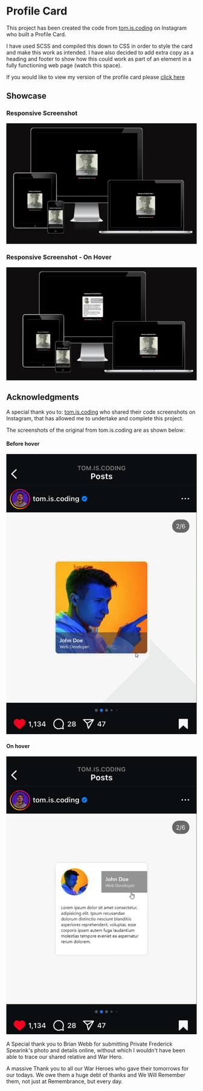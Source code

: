 # Profile Card

This project has been created the code from [tom.is.coding](https://www.instagram.com/tom.is.coding?igsh=MWx6enkybTR0aGcweQ==) on Instagram who built a Profile Card. 

I have used SCSS and compiled this down to CSS in order to style the card and make this work as intended. I have also decided to add extra copy as a heading and footer to show how this could work as part of an element in a fully functioning web page (watch this space). 

If you would like to view my version of the profile card please [click here]()  

## Showcase
### Responsive Screenshot
![responsive-screenshot1](assets/Responsive-Screenshots/responsive-screenshot1.png)

### Responsive Screenshot - On Hover
![responsive-screenshot2](assets/Responsive-Screenshots/responsive-screenshot2.png)


## Acknowledgments 
A special thank you to: [tom.is.coding](https://www.instagram.com/tom.is.coding?igsh=MWx6enkybTR0aGcweQ==) who shared their code screenshots on Instagram, that has allowed me to undertake and complete this project.

The screenshots of the original from tom.is.coding are as shown below:
#### Before hover
![screenshot1](assets/Responsive-Screenshots/Instagram-Screenshots/before-hover.png)

#### On hover
![screenshot2](assets/Responsive-Screenshots/Instagram-Screenshots/on-hover.png)

A Special thank you to Brian Webb for submitting Private Frederick Spearink's photo and details online, without which I wouldn't have been able to trace our shared relative and War Hero.

A massive Thank you to all our War Heroes who gave their tomorrows for our todays. We owe them a huge debt of thanks and We Will Remember them, not just at Remembrance, but every day.